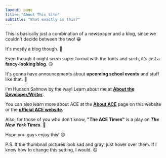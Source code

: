 ```yaml
---
layout: page
title: "About This Site"
subtitle: "What exactly is this?"
---
```


This is basically just a combination of a newspaper and a blog, since we couldn't decide between the two! :grin:

It's mostly a blog though. :slightly_smiling_face:

Even though it might _seem_ super formal with the fonts and such, it's just a **fancy-looking blog**. :upside_down_face:

It's gonna have announcements about **upcoming school events** and stuff like that. :loudspeaker:

I'm Hudson Sahnow by the way! Learn about me at [**About the Developer/Writer**](../aboutdev).

You can also learn more about ACE at the [**About ACE**](../aboutace) page on this website or the [**official ACE website**](https://www.aceclassicaled.org/).

Also, for those of you who don't know, **"The ACE Times"** is a play on **_The New York Times_**. :newspaper:

Hope you guys enjoy this! :smile:

P.S. If the thumbnail pictures look sad and gray, just hover over them. If I knew how to change this setting, I would. :disappointed:
